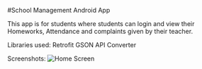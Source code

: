 #School Management Android App

This app is for students where students can login and view their Homeworks, Attendance and complaints given by their teacher.

Libraries used:
Retrofit
GSON API Converter

Screenshots:
![Home Screen](https://i.ibb.co/stCnWJ7/schoolappss.jpg)



